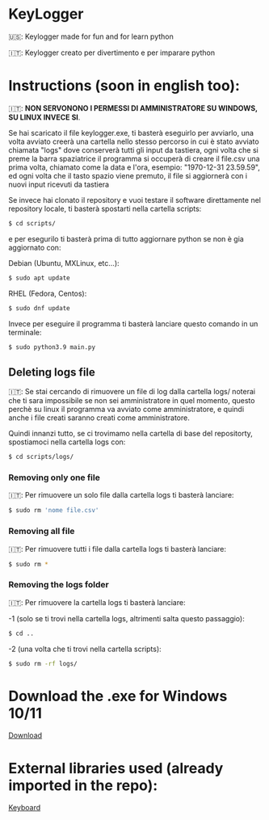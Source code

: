 # KeyLogger

🇺🇸: Keylogger made for fun and for learn python

🇮🇹: Keylogger creato per divertimento e per imparare python

# Instructions (soon in english too):

🇮🇹: **NON SERVONONO I PERMESSI DI AMMINISTRATORE SU WINDOWS, SU LINUX INVECE SI**.

Se hai scaricato il file keylogger.exe, ti basterà eseguirlo per avviarlo, una volta avviato creerà una cartella nello stesso percorso in cui è stato avviato chiamata "logs" dove conserverà tutti gli input da tastiera, ogni volta che si preme la barra spaziatrice il programma si occuperà di creare il file.csv una prima volta, chiamato come la data e l'ora, esempio: "1970-12-31 23.59.59", ed ogni volta che il tasto spazio viene premuto, il file si aggiornerà con i nuovi input ricevuti da tastiera

Se invece hai clonato il repository e vuoi testare il software direttamente nel repository locale, ti basterà spostarti nella cartella scripts: 
```sh
$ cd scripts/
```
e per esegurilo ti basterà prima di tutto aggiornare python se non è gia aggiornato con:

Debian (Ubuntu, MXLinux, etc...):
```sh
$ sudo apt update
```

RHEL (Fedora, Centos):
```sh
$ sudo dnf update
```

Invece per eseguire il programma ti basterà lanciare questo comando in un terminale:
```sh
$ sudo python3.9 main.py
```

## Deleting logs file

🇮🇹: Se stai cercando di rimuovere un file di log dalla cartella logs/ noterai che ti sara impossibile se non sei amministratore in quel momento, questo perchè su linux il programma va avviato come amministratore, e quindi anche i file creati saranno creati come amministratore.

Quindi innanzi tutto, se ci trovimamo nella cartella di base del repositorty, spostiamoci nella cartella logs con:

```sh
$ cd scripts/logs/
```

### Removing only one file

🇮🇹: Per rimuovere un solo file dalla cartella logs ti basterà lanciare:

```sh
$ sudo rm 'nome file.csv'
```

### Removing all file

🇮🇹: Per rimuovere tutti i file dalla cartella logs ti basterà lanciare:

```sh
$ sudo rm *
```

### Removing the logs folder

🇮🇹: Per rimuovere la cartella logs ti basterà lanciare:

-1 (solo se ti trovi nella cartella logs, altrimenti salta questo passaggio):
```sh
$ cd ..
```

-2 (una volta che ti trovi nella cartella scripts):
```sh
$ sudo rm -rf logs/
```

# Download the .exe for Windows 10/11

[Download](https://github.com/bruhpate/KeyLogger/raw/main/scripts/keylogger.exe)

# External libraries used (already imported in the repo):

[Keyboard](https://github.com/boppreh/keyboard)


